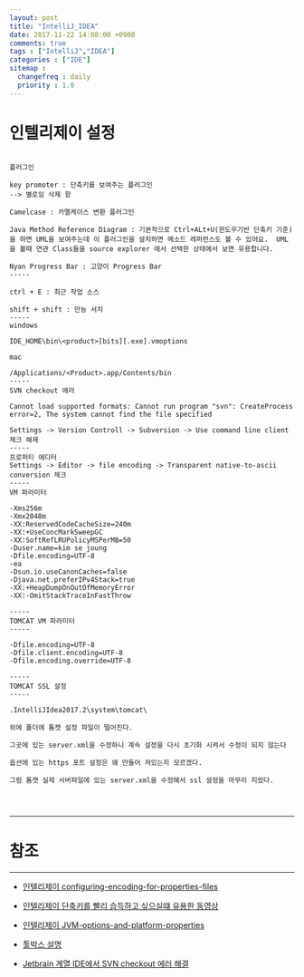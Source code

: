 ```yaml
---
layout: post
title: "IntelliJ_IDEA"
date: 2017-11-22 14:08:00 +0900
comments: true
tags : ["IntelliJ","IDEA"]
categories : ["IDE"]
sitemap :
  changefreq : daily
  priority : 1.0
---
```


# 인텔리제이 설정

```

플러그인

key promoter : 단축키를 보여주는 플러그인
--> 별로임 삭제 함

Camelcase : 카멜케이스 변환 플러그인

Java Method Reference Diagram : 기본적으로 Ctrl+ALt+U(윈도우기반 단축키 기준)을 하면 UML을 보여주는데 이 플러그인을 설치하면 메소드 레퍼런스도 볼 수 있어요.  UML을 볼때 연관 Class들을 source explorer 에서 선택한 상태에서 보면 유용합니다.

Nyan Progress Bar : 고양이 Progress Bar 
-----

ctrl + E : 최근 작업 소스

shift + shift : 만능 서치
-----
windows

IDE_HOME\bin\<product>[bits][.exe].vmoptions

mac 

/Applications/<Product>.app/Contents/bin
-----
SVN checkout 에러

Cannot load supported formats: Cannot run program "svn": CreateProcess error=2, The system cannot find the file specified

Settings -> Version Controll -> Subversion -> Use command line client 체크 해제
-----
프로퍼티 에디터 
Settings -> Editor -> file encoding -> Transparent native-to-ascii conversion 체크
-----
VM 파라미터

-Xms256m
-Xmx2048m
-XX:ReservedCodeCacheSize=240m
-XX:+UseConcMarkSweepGC
-XX:SoftRefLRUPolicyMSPerMB=50
-Duser.name=kim se joung
-Dfile.encoding=UTF-8
-ea
-Dsun.io.useCanonCaches=false
-Djava.net.preferIPv4Stack=true
-XX:+HeapDumpOnOutOfMemoryError
-XX:-OmitStackTraceInFastThrow

-----
TOMCAT VM 파라미터
-----

-Dfile.encoding=UTF-8
-Dfile.client.encoding=UTF-8
-Dfile.encoding.override=UTF-8

-----
TOMCAT SSL 설정
-----

.IntelliJIdea2017.2\system\tomcat\

위에 폴더에 톰캣 설정 파일이 떨어진다.

그곳에 있는 server.xml을 수정하니 계속 설정을 다시 초기화 시켜서 수정이 되지 않는다

옵션에 있는 https 포트 설정은 왜 만들어 져있는지 모르겠다.

그럼 톰캣 실제 서버파일에 있는 server.xml을 수정해서 ssl 설정을 마무리 지었다.




```
-----
# 참조 
-----

* [인텔리제이 configuring-encoding-for-properties-files](https://www.jetbrains.com/help/idea/configuring-encoding-for-properties-files.html)

* [인텔리제이 단축키를 빨리 습득하고 싶으실떄 유용한 동영상](https://www.youtube.com/watch?v=eq3KiAH4IBI)
 
* [인텔리제이 JVM-options-and-platform-properties](https://intellij-support.jetbrains.com/hc/en-us/articles/206544869-Configuring-JVM-options-and-platform-properties)

* [툴박스 설명](https://blog.jetbrains.com/blog/2016/05/25/introducing-jetbrains-toolbox-app/)

* [Jetbrain 계열 IDE에서 SVN checkout 에러 해결](http://chomman.github.io/blog/tool/subversion/intellij-subversion-checkout-error/)

